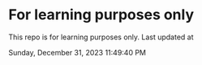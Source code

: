 # For learning purposes only
This repo is for learning purposes only.
Last updated at

Sunday, December 31, 2023 11:49:40 PM

